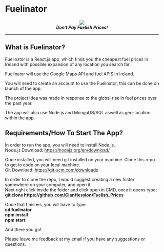 <p align="center">
 
  # Fuelinator
 </p>
<p align="center">
  <img src="https://user-images.githubusercontent.com/61824926/220138518-e1ddd25b-ccad-4a16-8c38-44c6798e7982.png"></img><br>
  <b><i>Don't Pay Fuelish Prices!</i></b>
</p>
<hr>

## What is Fuelinator?
Fuelinator is a React.js app, which finds you the cheapest fuel prices in Ireland with possible expansion of any location you search for.

Fuelinator will use the Google Maps API and fuel APIS in Ireland.

You will need to create an account to use the Fuelinator, this can be done on launch of the app.

The project idea was made in response to the global rise in fuel prices over the past year.

The app will also use Node.js and MongoDB/SQL aswell as geo-location within the app.

## Requirements/How To Start The App?
In order to run the app, you will need to install Node.js. <br>
Node.js Download: https://nodejs.org/en/download/

Once installed, you will need git installed on your machine. Clone this repo to get to code on your local machine. <br>
Git Download: https://git-scm.com/downloads

In order to clone the repo, I would suggest creating a new folder somewhere on your computer, and open it.<br>
Next right click inside the folder and click open in CMD, once it opens type:<br>
<b>git clone https://github.com/CianHession/Fuelish_Prices</b>

Once that finishes, you will have to type: <br>
<b> cd fuelinator</b><br>
<b> npm install</b><br>
<b> npm start</b>

And there you go!

Please leave me feedback at my email if you have any suggestions or questions.
